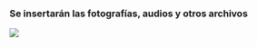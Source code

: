 
### Se insertarán las fotografías, audios y otros archivos

<a href="ct-buen-gobierno/diagrama.jpg"><img src="ct-buen-gobierno/diagrama-previa.jpg"></a>
